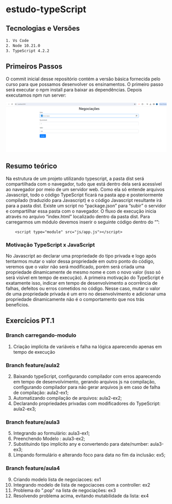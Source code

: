 # estudo-typeScript

## Tecnologias e Versões
    1. Vs Code
    2. Node 10.21.0
    3. TypeScript 4.2.2

## Primeiros Passos

O commit inicial desse repositório contém a versão básica fornecida pelo curso para que possamos desenvolver os ensinamentos. O primeiro passo será executar o  npm install para baixar as dependências.  Depois executamos npm run server: 

<img src="assets/img1.png">

## Resumo teórico

Na estrutura de um projeto utilizando typescript, a pasta dist será compartilhada com o navegador, tudo que está dentro dela será acessível ao navegador por meio de um servidor web. Como ela só entende arquivos Javascript, todo o código TypeScript ficará na pasta app e posteriormente compilado (traduzido para Javascript) e o código Javascript resultante irá para a pasta dist. Existe um script no “package.json” para “subir” o servidor e compartilhar essa pasta com o navegador. O fluxo de execução inicia através no arquivo “index.html” localizado dentro da pasta dist. Para carregarmos um módulo devemos inserir o seguinte código dentro do “<body>”:
```
    <script type="module" src="js/app.js"></script>
``` 

### Motivação TypeScript x JavaScript
No Javascript ao declarar uma propriedade do tipo privada e logo após tentarmos mutar o valor dessa propriedade em outro ponto do código, veremos que o valor não será modificado, porém será criada uma propriedade dinamicamente de mesmo nome e com o novo valor (isso só será visível em tempo de execução). A primeira motivação do TypeScript é exatamente isso, indicar em tempo de desenvolvimento a ocorrência de falhas, defeitos ou erros cometidos no código. Nesse caso, mutar o valor de uma propriedade privada é um erro no desenvolvimento e adicionar uma propriedade dinamicamente não é o comportamento que nos trás benefícios.


## Exercícios PT.1

### Branch carregando-modulo

1) Criação implícita de variáveis e falha na lógica aparecendo apenas em tempo de execução

### Branch feature/aula2
2) Baixando typeScript, configurando compilador com erros aparecendo em tempo de desenvolvimento, gerando arquivos js na compilação, configurando compilador para não gerar arquivos js em caso de falha de compilação: aula2-ex1;
3) Automatizando compilação de arquivos: aula2-ex2;
4) Declarando propriedades privadas com modificadores do TypeScript: aula2-ex3;

### Branch feature/aula3
5) Integrando ao formulário: aula3-ex1;
6) Preenchendo Modelo : aula3-ex2;
7) Substituindo tipo implícito any e convertendo para date/number: aula3-ex3;
8) Limpando formulário e alterando foco para data no fim da inclusão: ex5;

### Branch feature/aula4
9) Criando modelo lista de negociacoes: ex1
10) Integrando modelo de lista de negociacoes com a controller: ex2
11) Problema do ".pop" na lista de negociações: ex3
12) Resolvendo problema acima, evitando mutabilidade da lista: ex4
